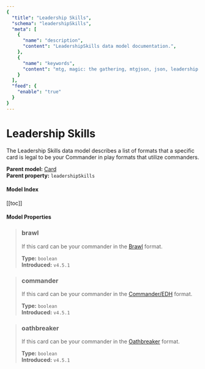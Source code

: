 ```yaml
---
{
  "title": "Leadership Skills",
  "schema": "leadershipSkills",
  "meta": [
    {
      "name": "description",
      "content": "LeadershipSkills data model documentation.",
    },
    {
      "name": "keywords",
      "content": "mtg, magic: the gathering, mtgjson, json, leadership skills, commander",
    }
  ],
  "feed": {
    "enable": "true"
  }
}
---
```


# Leadership Skills

The Leadership Skills data model describes a list of formats that a specific card is legal to be your Commander in play formats that utilize commanders.

**Parent model:** [Card](../card/)  
**Parent property:** `leadershipSkills`

#### Model Index

[[toc]]

#### Model Properties

<PropertyToggler/>

> ### brawl  
> If this card can be your commander in the [Brawl](https://magic.wizards.com/en/game-info/gameplay/formats/brawl) format.  
>
> **Type:** `boolean`  
> **Introduced:** `v4.5.1`

> ### commander  
> If this card can be your commander in the [Commander/EDH](https://magic.wizards.com/en/content/commander-format) format.  
>
> **Type:** `boolean`  
> **Introduced:** `v4.5.1`

> ### oathbreaker  
> If this card can be your commander in the [Oathbreaker](https://oathbreakermtg.org/) format.  
>
> **Type:** `boolean`  
> **Introduced:** `v4.5.1`
